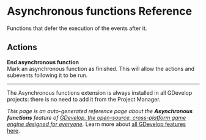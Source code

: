 # Asynchronous functions Reference

Functions that defer the execution of the events after it. 

## Actions

**End asynchronous function**  
Mark an asynchronous function as finished. This will allow the actions and subevents following it to be run.





---

The Asynchronous functions extension is always installed in all GDevelop projects: there is no need to add it from the Project Manager.

*This page is an auto-generated reference page about the **Asynchronous functions** feature of [GDevelop, the open-source, cross-platform game engine designed for everyone](https://gdevelop.io/).* Learn more about [all GDevelop features here](/gdevelop5/all-features).